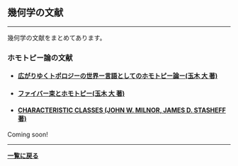 <script type="text/x-mathjax-config">
MathJax.Hub.Config({
  tex2jax: {
    inlineMath: [['$','$'], ['\\(','\\)']],
    processEscapes: true
  },
  CommonHTML: { matchFontHeight: false },
  displayAlign: "left",
  displayIndent: "2em"
});
</script>
<script async src="https://cdnjs.cloudflare.com/ajax/libs/mathjax/2.7.0/MathJax.js?config=TeX-AMS_CHTML"></script>
<style>
  .theorem {
display: block;
font-style: normal;
}
.theorem:before {
content: "Theorem. ";
font-weight: bold;
font-style: normal;
}
.theorem[text]:before {
content: "Theorem (" attr(text) ").  ";
}
  .proof {
display: block;
font-style: normal;
}
.proof:before {
content: "Proof. ";
font-weight: normal;
font-style: italic;
}
</style>


## 幾何学の文献

---

幾何学の文献をまとめてあります。

### ホモトピー論の文献

- #### [広がりゆくトポロジーの世界ー言語としてのホモトピー論ー(玉木 大 著)](/posts/hirotopo)

- #### [ファイバー束とホモトピー(玉木 大 著)](/posts/fib_bund_and_hmty)

- #### [CHARACTERISTIC CLASSES (JOHN W. MILNOR, JAMES D. STASHEFF 著)](/posts/mil_sta)

Coming soon!

---

**[一覧に戻る](/posts)**